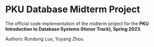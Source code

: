 # PKU Database Midterm Project
The official code implementation of the midterm project for the **PKU Introduction to Database Systems (Honor Track), Spring 2023**. 

Authors: Rundong Luo, Yuyang Zhou.
